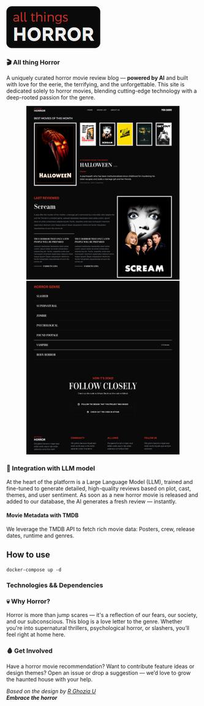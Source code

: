 <div style="display: 'flex'; flex-direction: 'column';"> 
  <img style= "width: 245px; height: 109px;" src="https://github.com/Dinista/All-Things-Horror/blob/main/public/readme/all_horror.png?raw=true" style="width: 250px;" />
</div>

### 🎬 All thing Horror
A uniquely curated horror movie review blog — __powered by AI__ and built with love for the eerie, the terrifying, and the unforgettable.
This site is dedicated solely to horror movies, blending cutting-edge technology with a deep-rooted passion for the genre.

<p align="center">
  <img width="400" height="453" src="https://github.com/Dinista/All-Things-Horror/blob/main/public/readme/screenshot.png?raw=true" />
  <img width="400" height="453" src="https://github.com/Dinista/All-Things-Horror/blob/main/public/readme/screenshot-1.png?raw=true" />
</p>

### 🧠 Integration with LLM model
At the heart of the platform is a Large Language Model (LLM), trained and fine-tuned to generate detailed, high-quality reviews based on plot, cast, themes, and user sentiment. As soon as a new horror movie is released and added to our database, the AI generates a fresh review — instantly.

#### Movie Metadata with TMDB
We leverage the TMDB API to fetch rich movie data: Posters, crew, release dates, runtime and genres.

## How to use

```
docker-compose up -d
```

### Technologies && Dependencies

### 💀 Why Horror?
Horror is more than jump scares — it's a reflection of our fears, our society, and our subconscious. This blog is a love letter to the genre. Whether you're into supernatural thrillers, psychological horror, or slashers, you’ll feel right at home here.

### 🩸 Get Involved
Have a horror movie recommendation? Want to contribute feature ideas or design themes? Open an issue or drop a suggestion — we’d love to grow the haunted house with your help.

_Based on the design by <a href='https://dribbble.com/shots/20305908-Horror-things-Platform-Streaming-Horror-Movie'>R Ghozia U</a>_ <br/>
_**Embrace the horror**_
